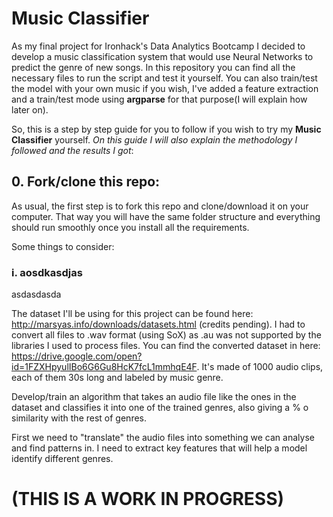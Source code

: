 # Music Classifier

As my final project for Ironhack's Data Analytics Bootcamp I decided to develop a music classification system that would use Neural Networks to predict the genre of new songs. In this repository you can find all the necessary files to run the script and test it yourself. You can also train/test the model with your own music if you wish, I've added a feature extraction and a train/test mode using **argparse** for that purpose(I will explain how later on).

So, this is a step by step guide for you to follow if you wish to try my **Music Classifier** yourself. *On this guide I will also explain the methodology I followed and the results I got*:

## 0. Fork/clone this repo:
As usual, the first step is to fork this repo and clone/download it on your computer. That way you will have the same folder structure and everything should run smoothly once you install all the requirements.

Some things to consider:

### i. aosdkasdjas

asdasdasda



The dataset I'll be using for this project can be found here: http://marsyas.info/downloads/datasets.html
(credits pending). I had to convert all files to .wav format (using SoX) as .au was not supported by the libraries I used to process files. You can find the converted dataset in here: https://drive.google.com/open?id=1FZXHpyulIBo6G6Gu8HcK7fcL1mmhqE4F. It's made of 1000 audio clips, each of them 30s long and labeled by music genre.

Develop/train an algorithm that takes an audio file like the ones in the dataset and classifies it into one of the trained genres, also giving a % o similarity with the rest of genres.

First we need to "translate" the audio files into something we can analyse and find patterns in. I need to extract key features that will help a model identify different genres.

# (THIS IS A WORK IN PROGRESS)





